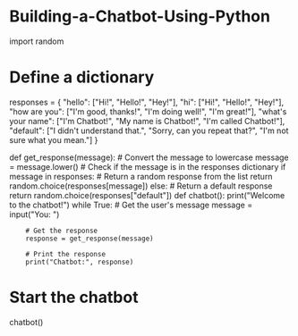 # Building-a-Chatbot-Using-Python
import random
# Define a dictionary 
responses = {
    "hello": ["Hi!", "Hello!", "Hey!"],
    "hi": ["Hi!", "Hello!", "Hey!"],
    "how are you": ["I'm good, thanks!", "I'm doing well!", "I'm great!"],
    "what's your name": ["I'm Chatbot!", "My name is Chatbot!", "I'm called Chatbot!"],
    "default": ["I didn't understand that.", "Sorry, can you repeat that?", "I'm not sure what you mean."]
}

def get_response(message):
    # Convert the message to lowercase
    message = message.lower()
    # Check if the message is in the responses dictionary
    if message in responses:
        # Return a random response from the list
        return random.choice(responses[message])
    else:
        # Return a default response
        return random.choice(responses["default"])
def chatbot():
    print("Welcome to the chatbot!")
    while True:
        # Get the user's message
        message = input("You: ")

        # Get the response
        response = get_response(message)

        # Print the response
        print("Chatbot:", response)

# Start the chatbot
chatbot()

